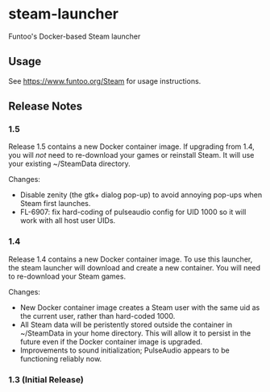 # steam-launcher
Funtoo's Docker-based Steam launcher

## Usage

See https://www.funtoo.org/Steam for usage instructions.

## Release Notes

### 1.5

Release 1.5 contains a new Docker container image. If upgrading from 1.4, you will *not* need to re-download your games
or reinstall Steam. It will use your existing ~/SteamData directory.

Changes:

* Disable zenity (the gtk+ dialog pop-up) to avoid annoying pop-ups when Steam first launches.
* FL-6907: fix hard-coding of pulseaudio config for UID 1000 so it will work with all host user UIDs.

### 1.4

Release 1.4 contains a new Docker container image. To use this launcher, the steam launcher will download and create a new
container. You will need to re-download your Steam games.

Changes:

* New Docker container image creates a Steam user with the same uid as the current user, rather than hard-coded 1000.
* All Steam data will be peristently stored outside the container in ~/SteamData in your home directory. This will allow
  it to persist in the future even if the Docker container image is upgraded.
* Improvements to sound initialization; PulseAudio appears to be functioning reliably now.

### 1.3 (Initial Release)
